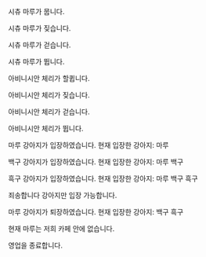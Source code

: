 시츄 마루가 뭅니다.

시츄 마루가 짖습니다.

시츄 마루가 걷습니다.

시츄 마루가 뜁니다.

아비니시안 체리가 할큅니다.

아비니시안 체리가 짖습니다.

아비니시안 체리가 걷습니다.

아비니시안 체리가 뜁니다.

마루 강아지가 입장하였습니다. 
현재 입장한 강아지: 마루 

백구 강아지가 입장하였습니다. 
현재 입장한 강아지: 마루 백구 

흑구 강아지가 입장하였습니다. 
현재 입장한 강아지: 마루 백구 흑구 

죄송합니다 강아지만 입장 가능합니다.

마루 강아지가 퇴장하였습니다.
현재 입장한 강아지: 백구 흑구 

현재 마루는 저희 카페 안에 없습니다.

영업을 종료합니다.
